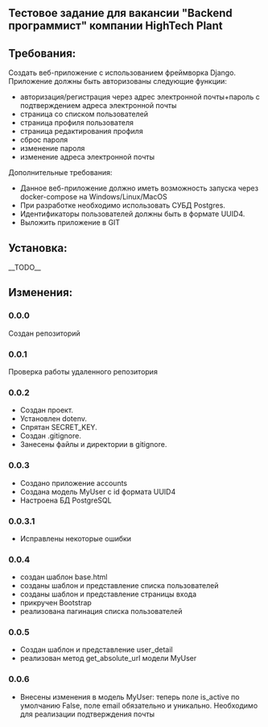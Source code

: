 ## Тестовое задание для вакансии "Backend программист" компании HighTech Plant

## Требования:
Создать веб-приложение c использованием фреймворка Django.
Приложение должны быть авторизованы следующие функции:
- авторизация/регистрация через адрес электронной почты+пароль с подтверждением адреса электронной почты
- страница со списком пользователей
- страница профиля пользователя
- страница редактирования профиля
- сброс пароля
- изменение пароля
- изменение адреса электронной почты

Дополнительные требования:
- Данное веб-приложение должно иметь возможность запуска через docker-compose на Windows/Linux/MacOS
- При разработке необходимо использовать СУБД Postgres.
- Идентификаторы пользователей должны быть в формате UUID4.
- Выложить приложение в GIT



## Установка:

\_\_TODO\_\_


## Изменения:

### 0.0.0 
Создан репозиторий


### 0.0.1
Проверка работы удаленного репозитория 

### 0.0.2
- Создан проект.
- Установлен dotenv. 
- Спрятан SECRET_KEY. 
- Создан .gitignore.
- Занесены файлы и директории в gitignore.


### 0.0.3
- Создано приложение accounts
- Создана модель MyUser c id формата UUID4
- Настроена БД PostgreSQL

### 0.0.3.1
- Исправлены некоторые ошибки


### 0.0.4
- создан шаблон base.html
- созданы шаблон и представление списка пользователей
- созданы шаблон и представление страницы входа
- прикручен Bootstrap
- реализована пагинация списка пользователей

### 0.0.5 
- Создан шаблон и представление user_detail
- реализован метод get_absolute_url модели MyUser

### 0.0.6
- Внесены изменения в модель MyUser: теперь поле is_active по умолчанию False, поле email обязательно и уникально. 
 Необходимо для реализации подтверждения почты
